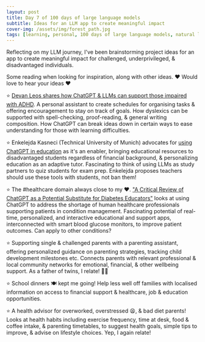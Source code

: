 ```yaml
---
layout: post
title: Day 7 of 100 days of large language models
subtitle: Ideas for an LLM app to create meaningful impact
cover-img: /assets/img/forest_path.jpg
tags: [learning, personal, 100 days of large language models, natural language processing, machine learning, artificial intelligence]
---
```

Reflecting on my LLM journey, I've been brainstorming project ideas for an app to create meaningful impact for challenged, underprivileged, & disadvantaged individuals.

Some reading when looking for inspiration, along with other ideas. ❤️ Would love to hear your ideas ❤️

⭐️ [Devan Leos shares how ChatGPT & LLMs can support those impaired with ADHD](https://www.entrepreneur.com/living/5-ways-chatgpt-is-empowering-people-with-disabilities/448551). A personal assistant to create schedules for organising tasks & offering encouragement to stay on track of goals. How dyslexics can be supported with spell-checking, proof-reading, & general writing composition. How ChatGPT can break ideas down in certain ways to ease understanding for those with learning difficulties.

⭐️ Enkelejda Kasneci (Technical University of Munich) advocates for [using ChatGPT in education](https://www.tum.de/en/news-and-events/all-news/press-releases/details/chatgpt-kann-zu-mehr-bildungsgerechtigkeit-fuehren) as it's an enabler, bringing educational resources to disadvantaged students regardless of financial background, & personalizing education as an adaptive tutor. Fascinating to think of using LLMs as study partners to quiz students for exam prep. Enkelejda proposes teachers should use these tools with students, not ban them!

⭐️ The #healthcare domain always close to my ❤️. ["A Critical Review of ChatGPT as a Potential Substitute for Diabetes Educators"](https://www.ncbi.nlm.nih.gov/pmc/articles/PMC10231273/) looks at using ChatGPT to address the shortage of human healthcare professionals supporting patients in condition management. Fascinating potential of real-time, personalized, and interactive educational and support apps, interconnected with smart blood glucose monitors, to improve patient outcomes. Can apply to other conditions?


⭐️ Supporting single & challenged parents with a parenting assistant, offering personalized guidance on parenting strategies, tracking child development milestones etc. Connects parents with relevant professional & local community networks for emotional, financial, & other wellbeing support. As a father of twins, I relate! 👶👶

⭐️ School dinners 🍽️ kept me going! Help less well off families with localised information on access to financial support & healthcare, job & education opportunities.

⭐️ A health advisor for overworked, overstressed 😫, & bad diet parents! Looks at health habits including exercise frequency, time at desk, food & coffee intake, & parenting timetables, to suggest health goals, simple tips to improve, & advise on lifestyle choices. Yep, I again relate!
